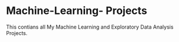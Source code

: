 # Machine-Learning- Projects
 This contians all My Machine Learning and Exploratory Data Analysis Projects.
